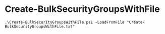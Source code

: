 # Create-BulkSecurityGroupsWithFile

```
.\Create-BulkSecurityGroupsWithFile.ps1 -LoadFromFile "Create-BulkSecurityGroupsWithFile.txt"